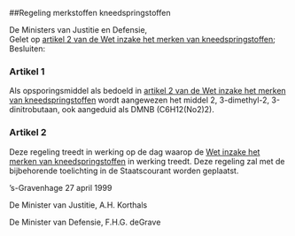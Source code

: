 <meta http-equiv='Content-Type' content='text/html; charset=utf-8' />

##Regeling merkstoffen kneedspringstoffen

De Ministers van Justitie en Defensie,  
Gelet op [artikel 2 van de Wet inzake het merken van kneedspringstoffen](../../../../../wet/wet/inzake/het/merken/van/kneedspringstoffen/BWBR0009407/README.md);
Besluiten:    

### Artikel  1  

Als opsporingsmiddel als bedoeld in [artikel 2 van de Wet inzake het merken van kneedspringstoffen](../../../../../wet/wet/inzake/het/merken/van/kneedspringstoffen/BWBR0009407/README.md) wordt aangewezen het middel 2, 3-dimethyl-2, 3-dinitrobutaan, ook aangeduid als DMNB (C6H12(No2)2). 

### Artikel  2  

Deze regeling treedt in werking op de dag waarop de [Wet inzake het merken van kneedspringstoffen](../../../../../wet/wet/inzake/het/merken/van/kneedspringstoffen/BWBR0009407/README.md) in werking treedt. 
Deze regeling zal met de bijbehorende toelichting in de Staatscourant worden geplaatst.   

’s-Gravenhage 
27 april 1999    

De 
Minister van Justitie, 
A.H. Korthals  

De 
Minister van Defensie,
F.H.G. deGrave    
